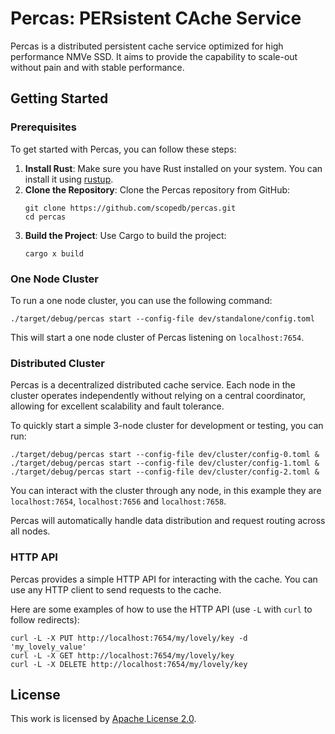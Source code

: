 # Percas: PERsistent CAche Service

Percas is a distributed persistent cache service optimized for high performance NMVe SSD. It aims to provide the capability to scale-out without pain and with stable performance.

## Getting Started

### Prerequisites

To get started with Percas, you can follow these steps:

1. **Install Rust**: Make sure you have Rust installed on your system. You can install it using [rustup](https://rustup.rs/).
2. **Clone the Repository**: Clone the Percas repository from GitHub:
   ```shell
   git clone https://github.com/scopedb/percas.git
   cd percas
   ```
3. **Build the Project**: Use Cargo to build the project:
   ```shell
   cargo x build
   ```

### One Node Cluster

To run a one node cluster, you can use the following command:

```shell
./target/debug/percas start --config-file dev/standalone/config.toml
```

This will start a one node cluster of Percas listening on `localhost:7654`.

### Distributed Cluster

Percas is a decentralized distributed cache service. Each node in the cluster operates independently without relying on a central coordinator, allowing for excellent scalability and fault tolerance.

To quickly start a simple 3-node cluster for development or testing, you can run:

```shell
./target/debug/percas start --config-file dev/cluster/config-0.toml &
./target/debug/percas start --config-file dev/cluster/config-1.toml &
./target/debug/percas start --config-file dev/cluster/config-2.toml &
```

You can interact with the cluster through any node, in this example they are `localhost:7654`, `localhost:7656` and `localhost:7658`.

Percas will automatically handle data distribution and request routing across all nodes.

### HTTP API

Percas provides a simple HTTP API for interacting with the cache. You can use any HTTP client to send requests to the cache.

Here are some examples of how to use the HTTP API (use `-L` with `curl` to follow redirects):

```shell
curl -L -X PUT http://localhost:7654/my/lovely/key -d 'my_lovely_value'
curl -L -X GET http://localhost:7654/my/lovely/key
curl -L -X DELETE http://localhost:7654/my/lovely/key
```

## License

This work is licensed by [Apache License 2.0](https://www.apache.org/licenses/LICENSE-2.0).
